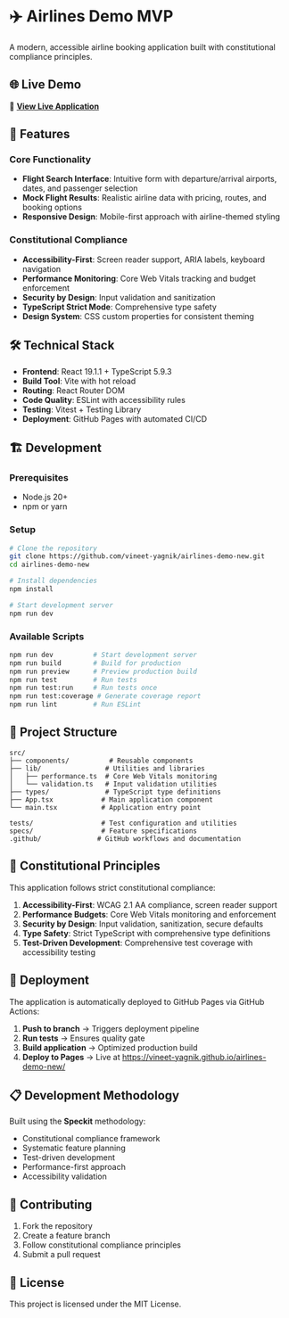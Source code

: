 # ✈️ Airlines Demo MVP

A modern, accessible airline booking application built with constitutional compliance principles.

## 🌐 Live Demo

🔗 **[View Live Application](https://vineet-yagnik.github.io/airlines-demo-new/)**

## 🚀 Features

### Core Functionality
- **Flight Search Interface**: Intuitive form with departure/arrival airports, dates, and passenger selection
- **Mock Flight Results**: Realistic airline data with pricing, routes, and booking options
- **Responsive Design**: Mobile-first approach with airline-themed styling

### Constitutional Compliance
- **Accessibility-First**: Screen reader support, ARIA labels, keyboard navigation
- **Performance Monitoring**: Core Web Vitals tracking and budget enforcement
- **Security by Design**: Input validation and sanitization
- **TypeScript Strict Mode**: Comprehensive type safety
- **Design System**: CSS custom properties for consistent theming

## 🛠️ Technical Stack

- **Frontend**: React 19.1.1 + TypeScript 5.9.3
- **Build Tool**: Vite with hot reload
- **Routing**: React Router DOM
- **Code Quality**: ESLint with accessibility rules
- **Testing**: Vitest + Testing Library
- **Deployment**: GitHub Pages with automated CI/CD

## 🏗️ Development

### Prerequisites
- Node.js 20+ 
- npm or yarn

### Setup
```bash
# Clone the repository
git clone https://github.com/vineet-yagnik/airlines-demo-new.git
cd airlines-demo-new

# Install dependencies
npm install

# Start development server
npm run dev
```

### Available Scripts
```bash
npm run dev          # Start development server
npm run build        # Build for production
npm run preview      # Preview production build
npm run test         # Run tests
npm run test:run     # Run tests once
npm run test:coverage # Generate coverage report
npm run lint         # Run ESLint
```

## 📁 Project Structure

```
src/
├── components/          # Reusable components
├── lib/                # Utilities and libraries
│   ├── performance.ts  # Core Web Vitals monitoring
│   └── validation.ts   # Input validation utilities
├── types/              # TypeScript type definitions
├── App.tsx            # Main application component
└── main.tsx           # Application entry point

tests/                 # Test configuration and utilities
specs/                 # Feature specifications
.github/              # GitHub workflows and documentation
```

## 🎯 Constitutional Principles

This application follows strict constitutional compliance:

1. **Accessibility-First**: WCAG 2.1 AA compliance, screen reader support
2. **Performance Budgets**: Core Web Vitals monitoring and enforcement
3. **Security by Design**: Input validation, sanitization, secure defaults
4. **Type Safety**: Strict TypeScript with comprehensive type definitions
5. **Test-Driven Development**: Comprehensive test coverage with accessibility testing

## 🚀 Deployment

The application is automatically deployed to GitHub Pages via GitHub Actions:

1. **Push to branch** → Triggers deployment pipeline
2. **Run tests** → Ensures quality gate
3. **Build application** → Optimized production build
4. **Deploy to Pages** → Live at https://vineet-yagnik.github.io/airlines-demo-new/

## 📋 Development Methodology

Built using the **Speckit** methodology:
- Constitutional compliance framework
- Systematic feature planning
- Test-driven development
- Performance-first approach
- Accessibility validation

## 🤝 Contributing

1. Fork the repository
2. Create a feature branch
3. Follow constitutional compliance principles
4. Submit a pull request

## 📄 License

This project is licensed under the MIT License.
